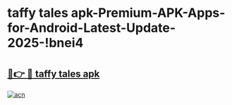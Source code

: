 # taffy tales apk-Premium-APK-Apps-for-Android-Latest-Update-2025-!bnei4

# <h2><a href="https://googleone.com">🔗👉 🔴 taffy tales apk</a></h2>

[![acn](https://github.com/user-attachments/assets/0f9c940e-d8b0-45ae-aac7-cd30a18b3e1c)](https://googleone.com)

